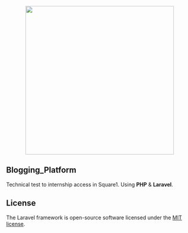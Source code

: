 <p align="center"><img src="https://res.cloudinary.com/dtfbvvkyp/image/upload/v1566331377/laravel-logolockup-cmyk-red.svg" width="400"></p>

## Blogging_Platform
Technical test to internship access in Square1. Using <b>PHP</b> & <b>Laravel</b>.
## License

The Laravel framework is open-source software licensed under the [MIT license](https://opensource.org/licenses/MIT).

